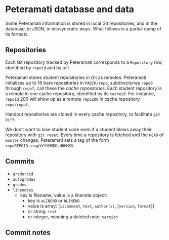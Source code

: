 Peteramati database and data
============================

Some Peteramati information is stored in local Git repositories, and in the
database, in JSON, in idiosyncratic ways. What follows is a partial dump of
its formats.


Repositories
------------

Each Git repository tracked by Peteramati corresponds to a `Repository` row,
identified by `repoid` and by `url`.

Peteramati stores student repositories in Git as remotes. Peteramati
initializes up to 16 bare repositories in `PADIR/repo`, subdirectories `repo0`
through `repof`; call these the *cache repositories*. Each student repository
is a remote in one cache repository, identified by its `cacheid`. For
instance, `repoid` 200 will show up as a remote `repo200` in cache repository
`repo/repof`.

Handout repositories are cloned in every cache repository, to facilitate `git
diff`.

We don’t want to lose student code even if a student blows away their
repository with `git reset`. Every time a repository is fetched and the `HEAD`
of `master` changes, Peteramati sets a tag of the form
`repoREPOID.snapYYYYMMDD.HHMMSS`.


Commits
-------

* `gradercid`
* `autogrades`
* `grades`
* `linenotes`
    * key is filename, value is a linenote object:
        * key is `aLINENO` or `bLINENO`
        * value is array: [`iscomment`, `text`, `author(s)`, [`version`, `format`]]
        * or string: `text`
        * or integer, meaning a deleted note: `version`


Commit notes
------------

